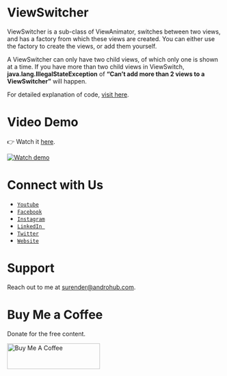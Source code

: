 # ViewSwitcher
ViewSwitcher is a sub-class of ViewAnimator, switches between two views, and has a factory from which these views are created. You can either use the factory to create the views, or add them yourself.

A ViewSwitcher can only have two child views, of which only one is shown at a time. If you have more than two child views in ViewSwitch, **java.lang.IllegalStateException** of **“Can’t add more than 2 views to a ViewSwitcher”** will happen.

For detailed explanation of code, [visit here](http://www.androhub.com/android-viewswitcher/).

# Video Demo
👉 Watch it <a href="https://youtu.be/-I6d-3INuJo">here</a>.
<br>

[![Watch demo](http://i3.ytimg.com/vi/-I6d-3INuJo/hqdefault.jpg)](https://youtu.be/-I6d-3INuJo)

# Connect with Us
- <a href="https://www.youtube.com/channel/@Androhub" target="_blank">`Youtube`</a>
- <a href="https://www.facebook.com/androhubtutorial/" target="_blank">`Facebook`</a>
- <a href="https://www.instagram.com/androhub_tutorial" target="_blank">`Instagram`</a>
- <a href="https://www.linkedin.com/in/surender-kumar-681472a8?originalSubdomain=in" target="_blank">`LinkedIn `</a>
- <a href="https://twitter.com/sonusurender0/" target="_blank">`Twitter`</a>
- <a href="http://www.androhub.com/" target="_blank">`Website`</a>

# Support
Reach out to me at surender@androhub.com.

# Buy Me a Coffee
Donate for the free content.

<a href="https://www.buymeacoffee.com/androhub" target="_blank"><img src="https://cdn.buymeacoffee.com/buttons/v2/default-yellow.png" alt="Buy Me A Coffee" style="height: 60px !important;width: 217px !important;" ></a>
